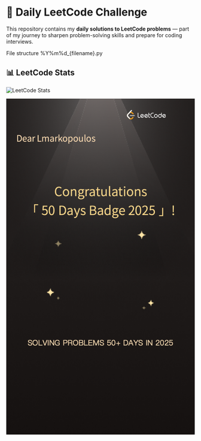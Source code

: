 # 🧩 Daily LeetCode Challenge

This repository contains my **daily solutions to LeetCode problems** — part of my journey to sharpen problem-solving skills and prepare for coding interviews.

File structure %Y%m%d_{filename}.py 

## 📊 LeetCode Stats

![LeetCode Stats](https://leetcard.jacoblin.cool/Lmarkopoulos?theme=dark&font=Karma&ext=heatmap)


![image](badge1.png)
